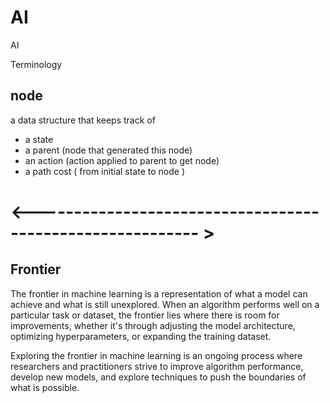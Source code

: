 # AI
AI 
 
Terminology

## node 

a data structure that keeps track of 
- a state 
- a parent (node that generated this node)
- an action (action applied to parent to get node)
- a path cost ( from initial state to node )

# <---------------------------------------------------------- > #


## Frontier 


The frontier in machine learning is a representation of what a model can achieve and what is still unexplored. 
When an algorithm performs well on a particular task or dataset, 
the frontier lies where there is room for improvements, whether it's through adjusting the model architecture, 
optimizing hyperparameters, or expanding the training dataset.

Exploring the frontier in machine learning is an ongoing process where researchers and practitioners strive to improve algorithm performance,
develop new models, and explore techniques to push the boundaries of what is possible. 






